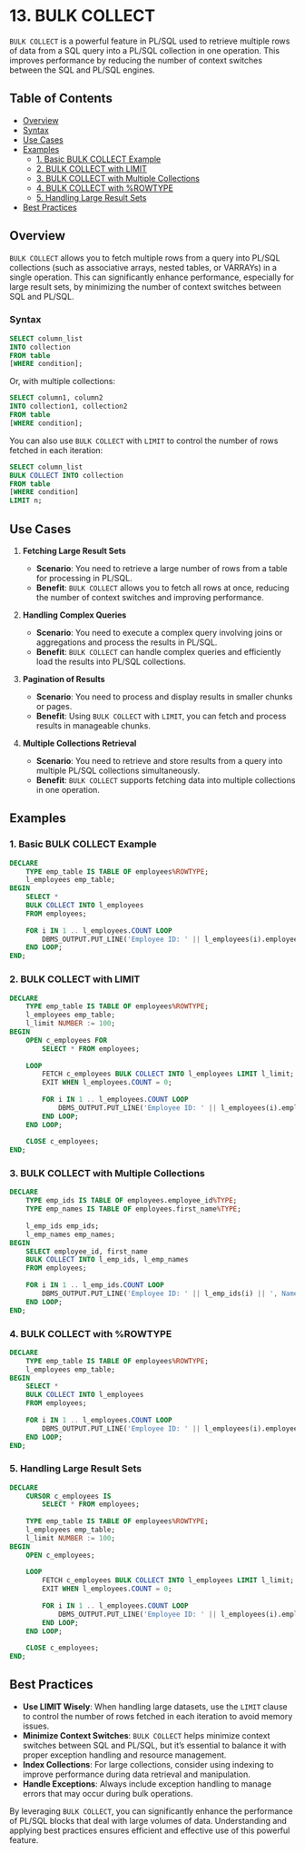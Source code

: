 # 13. BULK COLLECT

`BULK COLLECT` is a powerful feature in PL/SQL used to retrieve multiple rows of data from a SQL query into a PL/SQL collection in one operation. This improves performance by reducing the number of context switches between the SQL and PL/SQL engines.

## Table of Contents

- [Overview](#overview)
- [Syntax](#syntax)
- [Use Cases](#use-cases)
- [Examples](#examples)
  - [1. Basic BULK COLLECT Example](#1-basic-bulk-collect-example)
  - [2. BULK COLLECT with LIMIT](#2-bulk-collect-with-limit)
  - [3. BULK COLLECT with Multiple Collections](#3-bulk-collect-with-multiple-collections)
  - [4. BULK COLLECT with %ROWTYPE](#4-bulk-collect-with-rowtype)
  - [5. Handling Large Result Sets](#5-handling-large-result-sets)
- [Best Practices](#best-practices)

## Overview

`BULK COLLECT` allows you to fetch multiple rows from a query into PL/SQL collections (such as associative arrays, nested tables, or VARRAYs) in a single operation. This can significantly enhance performance, especially for large result sets, by minimizing the number of context switches between SQL and PL/SQL.

### Syntax

```sql
SELECT column_list
INTO collection
FROM table
[WHERE condition];
```

Or, with multiple collections:

```sql
SELECT column1, column2
INTO collection1, collection2
FROM table
[WHERE condition];
```

You can also use `BULK COLLECT` with `LIMIT` to control the number of rows fetched in each iteration:

```sql
SELECT column_list
BULK COLLECT INTO collection
FROM table
[WHERE condition]
LIMIT n;
```

## Use Cases

1. **Fetching Large Result Sets**
   - **Scenario**: You need to retrieve a large number of rows from a table for processing in PL/SQL.
   - **Benefit**: `BULK COLLECT` allows you to fetch all rows at once, reducing the number of context switches and improving performance.

2. **Handling Complex Queries**
   - **Scenario**: You need to execute a complex query involving joins or aggregations and process the results in PL/SQL.
   - **Benefit**: `BULK COLLECT` can handle complex queries and efficiently load the results into PL/SQL collections.

3. **Pagination of Results**
   - **Scenario**: You need to process and display results in smaller chunks or pages.
   - **Benefit**: Using `BULK COLLECT` with `LIMIT`, you can fetch and process results in manageable chunks.

4. **Multiple Collections Retrieval**
   - **Scenario**: You need to retrieve and store results from a query into multiple PL/SQL collections simultaneously.
   - **Benefit**: `BULK COLLECT` supports fetching data into multiple collections in one operation.

## Examples

### 1. Basic BULK COLLECT Example

```sql
DECLARE
    TYPE emp_table IS TABLE OF employees%ROWTYPE;
    l_employees emp_table;
BEGIN
    SELECT * 
    BULK COLLECT INTO l_employees
    FROM employees;
    
    FOR i IN 1 .. l_employees.COUNT LOOP
        DBMS_OUTPUT.PUT_LINE('Employee ID: ' || l_employees(i).employee_id);
    END LOOP;
END;
```

### 2. BULK COLLECT with LIMIT

```sql
DECLARE
    TYPE emp_table IS TABLE OF employees%ROWTYPE;
    l_employees emp_table;
    l_limit NUMBER := 100;
BEGIN
    OPEN c_employees FOR
        SELECT * FROM employees;
    
    LOOP
        FETCH c_employees BULK COLLECT INTO l_employees LIMIT l_limit;
        EXIT WHEN l_employees.COUNT = 0;
        
        FOR i IN 1 .. l_employees.COUNT LOOP
            DBMS_OUTPUT.PUT_LINE('Employee ID: ' || l_employees(i).employee_id);
        END LOOP;
    END LOOP;
    
    CLOSE c_employees;
END;
```

### 3. BULK COLLECT with Multiple Collections

```sql
DECLARE
    TYPE emp_ids IS TABLE OF employees.employee_id%TYPE;
    TYPE emp_names IS TABLE OF employees.first_name%TYPE;
    
    l_emp_ids emp_ids;
    l_emp_names emp_names;
BEGIN
    SELECT employee_id, first_name
    BULK COLLECT INTO l_emp_ids, l_emp_names
    FROM employees;
    
    FOR i IN 1 .. l_emp_ids.COUNT LOOP
        DBMS_OUTPUT.PUT_LINE('Employee ID: ' || l_emp_ids(i) || ', Name: ' || l_emp_names(i));
    END LOOP;
END;
```

### 4. BULK COLLECT with %ROWTYPE

```sql
DECLARE
    TYPE emp_table IS TABLE OF employees%ROWTYPE;
    l_employees emp_table;
BEGIN
    SELECT * 
    BULK COLLECT INTO l_employees
    FROM employees;
    
    FOR i IN 1 .. l_employees.COUNT LOOP
        DBMS_OUTPUT.PUT_LINE('Employee ID: ' || l_employees(i).employee_id || ', Name: ' || l_employees(i).first_name);
    END LOOP;
END;
```

### 5. Handling Large Result Sets

```sql
DECLARE
    CURSOR c_employees IS
        SELECT * FROM employees;
        
    TYPE emp_table IS TABLE OF employees%ROWTYPE;
    l_employees emp_table;
    l_limit NUMBER := 100;
BEGIN
    OPEN c_employees;
    
    LOOP
        FETCH c_employees BULK COLLECT INTO l_employees LIMIT l_limit;
        EXIT WHEN l_employees.COUNT = 0;
        
        FOR i IN 1 .. l_employees.COUNT LOOP
            DBMS_OUTPUT.PUT_LINE('Employee ID: ' || l_employees(i).employee_id || ', Name: ' || l_employees(i).first_name);
        END LOOP;
    END LOOP;
    
    CLOSE c_employees;
END;
```

## Best Practices

- **Use LIMIT Wisely**: When handling large datasets, use the `LIMIT` clause to control the number of rows fetched in each iteration to avoid memory issues.
- **Minimize Context Switches**: `BULK COLLECT` helps minimize context switches between SQL and PL/SQL, but it’s essential to balance it with proper exception handling and resource management.
- **Index Collections**: For large collections, consider using indexing to improve performance during data retrieval and manipulation.
- **Handle Exceptions**: Always include exception handling to manage errors that may occur during bulk operations.

By leveraging `BULK COLLECT`, you can significantly enhance the performance of PL/SQL blocks that deal with large volumes of data. Understanding and applying best practices ensures efficient and effective use of this powerful feature.

